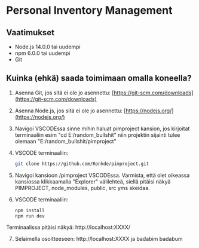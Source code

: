 # Personal Inventory Management

## Vaatimukset

- Node.js 14.0.0 tai uudempi
- npm 6.0.0 tai uudempi
- Git

## Kuinka (ehkä) saada toimimaan omalla koneella?

1. Asenna Git, jos sitä ei ole jo asennettu:
   [https://git-scm.com/downloads](https://git-scm.com/downloads)

2. Asenna Node.js, jos sitä ei ole jo asennettu:
   [https://nodejs.org/](https://nodejs.org/)

3. Navigoi VSCODEssa sinne mihin haluat pimproject kansion, jos kirjoitat terminaaliin esim "cd E:/random_bullshit" niin projektin sijainti tulee olemaan "E:/random_bullshit/pimproject"

4. VSCODE terminaaliin:
   ```sh
   git clone https://github.com/Ronkde/pimproject.git  

5. Navigoi kansioon /pimproject VSCODEssa. Varmista, että olet oikeassa kansiossa klikkaamalla "Explorer" välilehteä, siellä pitäisi näkyä PIMPROJECT, node_modules, public, src yms skeidaa.

6. VSCODE terminaaliin:
   ```sh
   npm install
   npm run dev

Terminaalissa pitäisi näkyä: http://localhost:XXXX/

7. Selaimella osoitteeseen: http://localhost:XXXX ja badabim badabum
